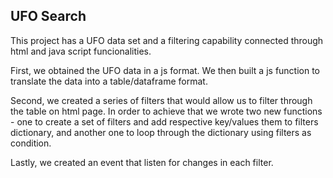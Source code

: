 ## UFO Search


This project has a UFO data set and a filtering capability connected through html and java script funcionalities. 

First, we obtained the UFO data in a js format. We then built a js function to translate the data into a table/dataframe format. 

Second, we created a series of filters that would allow us to filter through the table on html page. In order to achieve that we wrote two new functions - one to create a set of filters and add respective key/values them to filters dictionary, and another one to loop through the dictionary using filters as condition. 

Lastly, we created an event that listen for changes in each filter.


